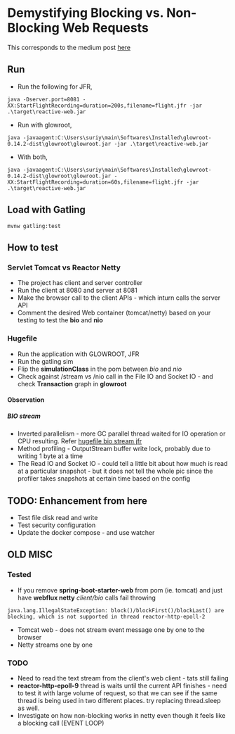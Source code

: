 # Demystifying Blocking vs. Non-Blocking Web Requests

This corresponds to the medium post [here](https://medium.com/p/ef95ca9f02b7/edit)

## Run

- Run the following for JFR,
```
java -Dserver.port=8081 -XX:StartFlightRecording=duration=200s,filename=flight.jfr -jar .\target\reactive-web.jar
```

- Run with glowroot,
```
java -javaagent:C:\Users\suriy\main\Softwares\Installed\glowroot-0.14.2-dist\glowroot\glowroot.jar -jar .\target\reactive-web.jar
```

- With both,
```
java -javaagent:C:\Users\suriy\main\Softwares\Installed\glowroot-0.14.2-dist\glowroot\glowroot.jar -XX:StartFlightRecording=duration=60s,filename=flight.jfr -jar .\target\reactive-web.jar
```

## Load with Gatling

```
mvnw gatling:test
```

## How to test

### Servlet Tomcat vs Reactor Netty

- The project has client and server controller
- Run the client at 8080 and server at 8081
- Make the browser call to the client APIs - which inturn calls the server API
- Comment the desired Web container (tomcat/netty) based on your testing to test the __bio__ and __nio__

### Hugefile

- Run the application with GLOWROOT, JFR
- Run the gatling sim
- Flip the **simulationClass** in the pom between *bio* and *nio* 
- Check against /stream vs /nio call in the File IO and Socket IO - and check **Transaction** graph in **glowroot**

#### Observation

##### BIO stream

- Inverted parallelism - more GC parallel thread waited for IO operation or CPU resulting. Refer [hugefile bio stream jfr](./docs/hugefile/hugefile-bio-stream-over-30-sec.jfr)
- Method profiling - OutputStream buffer write lock, probably due to writing 1 byte at a time
- The Read IO and Socket IO - could tell a little bit about how much is read at a particular snapshot - but it does not tell the whole pic since the profiler takes snapshots at certain time based on the config

## TODO: Enhancement from here

- Test file disk read and write
- Test security configuration
- Update the docker compose - and use watcher


## OLD MISC

### Tested

- If you remove **spring-boot-starter-web** from pom (ie. tomcat) and just have **webflux netty** _client/bio_ calls fail throwing
```
java.lang.IllegalStateException: block()/blockFirst()/blockLast() are blocking, which is not supported in thread reactor-http-epoll-2
```
- Tomcat web - does not stream event message one by one to the browser
- Netty streams one by one

### TODO

- Need to read the text stream from the client's web client - tats still failing
- **reactor-http-epoll-9** thread is waits until the current API finishes - need to test it with large volume of
  request, so that we can see if the same thread is being used in two different places. try replacing thread.sleep as
  well.
- Investigate on how non-blocking works in netty even though it feels like a blocking call (EVENT LOOP)



